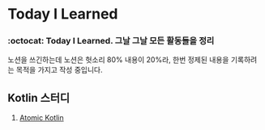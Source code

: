 # Today I Learned
### :octocat: Today I Learned. 그날 그날 모든 활동들을 정리
노션을 쓰긴하는데 노션은 헛소리 80% 내용이 20%라, 한번 정제된 내용을 기록하려는 목적을 가지고 작성 중입니다.<br>

## Kotlin 스터디
1. [Atomic Kotlin](https://github.com/parade621/TIL/tree/main/Kotlin/AtomicKotlin)
